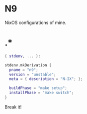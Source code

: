 # N9

NixOS configurations of mine.

# .*

```nix
{ stdenv, ... }:

stdenv.mkDerivation {
  pname = "n9";
  version = "unstable";
  meta = { description = "N-IX"; };

  buildPhase = "make setup";
  installPhase = "make switch";
}
```

Break it!

